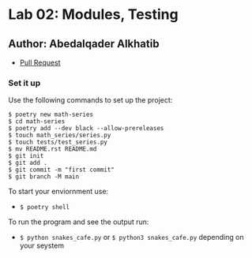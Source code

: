 # Lab 02: Modules, Testing

## Author: Abedalqader Alkhatib

- [Pull Request]() 

### Set it up

Use the following commands to set up the project:

```
$ poetry new math-series
$ cd math-series
$ poetry add --dev black --allow-prereleases
$ touch math_series/series.py
$ touch tests/test_series.py
$ mv README.rst README.md
$ git init
$ git add .
$ git commit -m "first commit"
$ git branch -M main
```


To start your enviornment use:
- ```$ poetry shell```

To run the program and see the output run:
- `$ python snakes_cafe.py` or `$ python3 snakes_cafe.py` depending on your seystem
